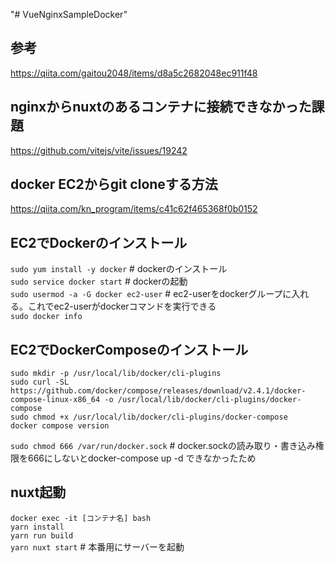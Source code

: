 "# VueNginxSampleDocker" 

## 参考
https://qiita.com/gaitou2048/items/d8a5c2682048ec911f48

## nginxからnuxtのあるコンテナに接続できなかった課題
https://github.com/vitejs/vite/issues/19242

## docker EC2からgit cloneする方法
https://qiita.com/kn_program/items/c41c62f465368f0b0152

## EC2でDockerのインストール
`sudo yum install -y docker`          # dockerのインストール  
`sudo service docker start`           # dockerの起動  
`sudo usermod -a -G docker ec2-user`  # ec2-userをdockerグループに入れる。これでec2-userがdockerコマンドを実行できる  
`sudo docker info`  

## EC2でDockerComposeのインストール
`sudo mkdir -p /usr/local/lib/docker/cli-plugins`  
`sudo curl -SL https://github.com/docker/compose/releases/download/v2.4.1/docker-compose-linux-x86_64 -o /usr/local/lib/docker/cli-plugins/docker-compose`  
`sudo chmod +x /usr/local/lib/docker/cli-plugins/docker-compose`  
`docker compose version`  

`sudo chmod 666 /var/run/docker.sock` # docker.sockの読み取り・書き込み権限を666にしないとdocker-compose up -d できなかったため

## nuxt起動
`docker exec -it [コンテナ名] bash`  
`yarn install`  
`yarn run build`  
`yarn nuxt start` # 本番用にサーバーを起動  

